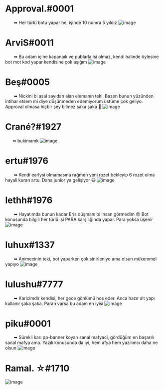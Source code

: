 # Approval.#0001
 ឵ ឵ ឵ ឵ ឵  ឵ ឵ ឵➥ Her türlü botu yapar he, işinde 10 numra 5 yıldız
![image](https://github.com/ArviSlayer/Discord-Birlesmis-Botcular-Birligi/assets/69751083/ab139e6c-f8ed-441e-92dd-4090d344f60a)

#

# ArviS#0011
 ឵ ឵ ឵ ឵ ឵  ឵ ឵ ឵➥ Bu adam içine kapanaık ve publarla işi olmaz, kendi halinde öylesine bot mot kod yapar kendisine çok aşığım
![image](https://github.com/ArviSlayer/Discord-Birlesmis-Botcular-Birligi/assets/69751083/7714a864-7e9c-4310-beab-36575402c460)

#

# Beş#0005
 ឵ ឵ ឵ ឵ ឵  ឵ ឵ ឵➥ Nickini bi asal sayıdan alan elemanın teki. Bazen bunun yüzünden intihar etsem mi diye düşünmeden edemiyorum üstüme çok geliyo. Approval olmasa hiçbir şey bilmez şaka şaka 🥹
![image](https://github.com/ArviSlayer/Discord-Birlesmis-Botcular-Birligi/assets/69751083/7b528892-0706-4550-baf3-d0e00400fedb)

#

# Crané?#1927
 ឵ ឵ ឵ ឵ ឵  ឵ ឵➥ bukimamk
![image](https://github.com/ArviSlayer/Discord-Birlesmis-Botcular-Birligi/assets/69751083/5696a4b6-bdc1-4912-af01-30d09711026c)

#

# ertu#1976
 ឵ ឵ ឵ ឵ ឵  ឵ ឵ ឵➥ Kendi earlysi olmamasına rağmen yeni rozet bekleyip 6 rozet olma hayali kuran artu. Daha junior ya gelişiyor 😃
![image](https://github.com/ArviSlayer/Discord-Birlesmis-Botcular-Birligi/assets/69751083/f01facc8-d6ab-4967-80f4-73b0eaaab6f4)

#

# lethh#1976
 ឵ ឵ ឵ ឵ ឵  ឵ ឵ ឵➥ Hayatımda bunun kadar Eris düşmanı bi insan görmedim 😡 Bot konusunda bilgili her türlü işi PARA karşılığında yapar. Para yoksa üşenir
![image](https://github.com/ArviSlayer/Discord-Birlesmis-Botcular-Birligi/assets/69751083/760cd83a-8510-4e16-9224-4acd6aed62a5)

#

# luhux#1337
 ឵ ឵ ឵ ឵ ឵  ឵ ឵ ឵➥ Animecinin teki, bot yaparken çok sinirleniyo ama olsun mükemmel yapıyo
![image](https://github.com/ArviSlayer/Discord-Birlesmis-Botcular-Birligi/assets/69751083/7ebfb242-64dd-455d-8b00-56b114cbdcbd)

#

# lulushu#7777
 ឵ ឵ ឵ ឵ ឵  ឵ ឵ ឵➥ Karicimdir kendisi, her gece gönlümü hoş eder. Anca hazır alt yapı kullanır şaka şaka. Paran varsa bu adam en iyisi
![image](https://github.com/ArviSlayer/Discord-Birlesmis-Botcular-Birligi/assets/69751083/84d1cf04-6275-4d5c-b709-13a810ae1e1c)

#

# piku#0001
 ឵ ឵ ឵ ឵ ឵  ឵ ឵ ឵➥ Sürekli karı pp-banner koyan sanal mafyaci, gördüğüm en başarılı sanal mafya ama. Yazılı konusunda da iyi, hem afya hem yazılımcı daha ne olsun
![image](https://github.com/ArviSlayer/Discord-Birlesmis-Botcular-Birligi/assets/69751083/c698a66b-533e-477f-9ffc-a89bf9dbd4f7)

#

# Ramal. ☆#1710


![image](https://github.com/ArviSlayer/Discord-Birlesmis-Botcular-Birligi/assets/69751083/30376aea-ce75-42ab-88db-7c0773bd9c00)



